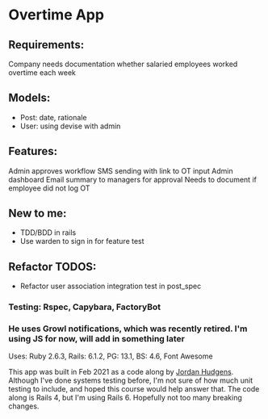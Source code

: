 # Overtime App

## Requirements:
Company needs documentation whether salaried employees worked overtime each week

## Models: 
* Post: date, rationale
* User: using devise with admin

## Features:
Admin approves workflow
SMS sending with link to OT input
Admin dashboard
Email summary to managers for approval
Needs to document if employee did not log OT

## New to me:
* TDD/BDD in rails
* Use warden to sign in for feature test


## Refactor TODOS:
- Refactor user association integration test in post_spec


### Testing: Rspec, Capybara, FactoryBot

### He uses Growl notifications, which was recently retired. I'm using JS for now, will add in something later

Uses: Ruby 2.6.3, Rails: 6.1.2, PG: 13.1, BS: 4.6, Font Awesome

This app was built in Feb 2021 as a code along by [Jordan Hudgens](https://www.udemy.com/course/professional-ruby-on-rails-coding-course/learn/lecture/5529548#overview). Although I've done systems testing before, I'm not sure of how much unit testing to include, and hoped this course would help answer that. The code along is Rails 4, but I'm using Rails 6. Hopefully not too many breaking changes. 

